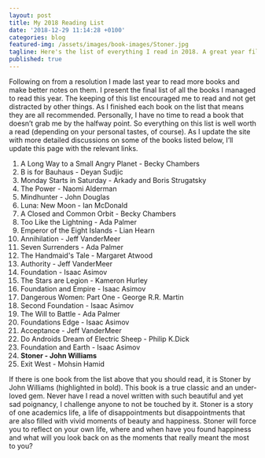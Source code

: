 ```yaml
---
layout: post
title: My 2018 Reading List
date: '2018-12-29 11:14:28 +0100'
categories: blog
featured-img: /assets/images/book-images/Stoner.jpg
tagline: Here's the list of everything I read in 2018. A great year filled with great books.
published: true
---
```


Following on from a resolution I made last year to read more books and make better notes on them. I present the final list of all the books I managed to read this year. The keeping of this list encouraged me to read and not get distracted by other things. As I finished each book on the list that means they are all recommended. Personally, I have no time to read a book that doesn’t grab me by the halfway point. So everything on this list is well worth a read (depending on your personal tastes, of course).  As I update the site with more detailed discussions on some of the books listed below, I’ll update this page with the relevant links.

1. A Long Way to a Small Angry Planet - Becky Chambers
2. B is for Bauhaus - Deyan Sudjic
3. Monday Starts in Saturday - Arkady and Boris Strugatsky
4. The Power - Naomi Alderman
5. Mindhunter - John Douglas
6. Luna: New Moon -  Ian McDonald
7. A Closed and Common Orbit - Becky Chambers
8. Too Like the Lightning - Ada Palmer
9. Emperor of the Eight Islands - Lian Hearn
10. Annihilation - Jeff VanderMeer
11. Seven Surrenders - Ada Palmer
12. The Handmaid's Tale - Margaret Atwood
13. Authority - Jeff VanderMeer
14. Foundation - Isaac Asimov
15. The Stars are Legion - Kameron Hurley
16. Foundation and Empire - Isaac Asimov
17. Dangerous Women: Part One - George R.R. Martin
18. Second Foundation - Isaac Asimov
19. The Will to Battle - Ada Palmer
20. Foundations Edge - Isaac Asimov
21. Acceptance - Jeff VanderMeer
22. Do Androids Dream of Electric Sheep - Philip K.Dick
23. Foundation and Earth - Isaac Asimov
24. **Stoner - John Williams**
25. Exit West - Mohsin Hamid

If there is one book from the list above that you should read, it is Stoner by John Williams (highlighted in bold). This book is a true classic and an under-loved gem. Never have I read a novel written with such beautiful and yet sad poignancy, I challenge anyone to not be touched by it. Stoner is a story of one academics life, a life of disappointments but disappointments that are also filled with vivid moments of beauty and happiness. Stoner will force you to reflect on your own life, where and when have you found happiness and what will you look back on as the moments that really meant the most to you?
